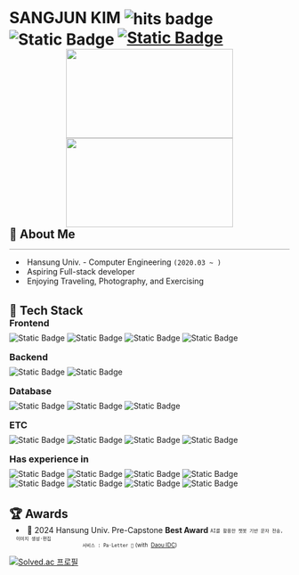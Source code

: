 <h1 style="margin: 0; margin-right: 4px; text-decoration: none">
    SANGJUN KIM
    <img
        src="https://hits.seeyoufarm.com/api/count/incr/badge.svg?url=https%3A%2F%2Fgithub.com%2F6-keem%2F&count_bg=%23000000&title_bg=%23000000&icon=github.svg&icon_color=%23E7E7E7&title=hits&edge_flat=false"
        alt="hits badge"
        style="vertical-align: middle"
    />
    <img
        alt="Static Badge"
        src="https://img.shields.io/badge/github.io-FFFFFF?style=flat-square&logo=github&logoColor=black"
        style="vertical-align: middle"
    />
    <a
        href="mailto:6ukeem@gmail.com"
        style="display: inline-flex; align-items: center"
    >
        <img
            alt="Static Badge"
            src="https://img.shields.io/badge/gmail-EA4335?style=flat-square&logo=gmail&logoColor=white"
            style="vertical-align: middle"
        />
    </a>
</h1>
<div align="center">
    <img
        src="https://render.gitanimals.org/lines/6-keem?pet-id=654237549733731337"
        width="300"
        height="160"
    />
    <img
        src="https://render.gitanimals.org/lines/6-keem?pet-id=654197206896206880"
        width="300"
        height="160"
    />
</div>

<div>
    <h2 style="margin: 0; padding: 0; text-decoration: none">
        💭 About Me
    </h2>
    <hr
        style="
            border: 0;
            height: 1px;
            background-color: #a0a0a0;
            border-radius: 200px;
        "
    />
    <ul style="list-style-position: inside; padding-left: 12px; margin: 0">
        <li>
            Hansung Univ. - Computer Engineering <code>(2020.03 ~ )</code>
        </li>
        <li>Aspiring Full-stack developer</li>
        <li>Enjoying Traveling, Photography, and Exercising</li>
    </ul>
</div>

<div style="margin-top: 32px">
    <h2 style="margin: 0; padding: 0">🧰 Tech Stack</h2>

<div style="margin-bottom: 16px">
    <h3 style="margin: 0 0 8px 0">Frontend</h3>
    <p style="margin: 0">
        <img
            alt="Static Badge"
            src="https://img.shields.io/badge/Flutter-02569B?style=flat&logo=Flutter&logoColor=white"
        />
        <img
            alt="Static Badge"
            src="https://img.shields.io/badge/React-61DAFB?style=flat&logo=react&logoColor=black"
        />
        <img
            alt="Static Badge"
            src="https://img.shields.io/badge/Next.js-000000?style=flat&logo=nextdotjs&logoColor=white"
        />
        <img
            alt="Static Badge"
            src="https://img.shields.io/badge/Redux-764ABC?style=flat&logo=redux&logoColor=white"
        />
    </p>
</div>

<div style="margin-bottom: 16px">
    <h3 style="margin: 0 0 8px 0">Backend</h3>
    <p style="margin: 0">
        <img
            alt="Static Badge"
            src="https://img.shields.io/badge/Spring Boot-6DB33F?style=flat&logo=springboot&logoColor=white"
        />
        <img
            alt="Static Badge"
            src="https://img.shields.io/badge/Spring Security-6DB33F?style=flat&logo=springsecurity&logoColor=white"
        />
    </p>
</div>

<div style="margin-bottom: 16px">
    <h3 style="margin: 0 0 8px 0">Database</h3>
    <p style="margin: 0">
        <img
            alt="Static Badge"
            src="https://img.shields.io/badge/mariadb-003545?style=flat&logo=mariadb&logoColor=white"
        />
        <img
            alt="Static Badge"
            src="https://img.shields.io/badge/Redis-FF4438?style=flat&logo=redis&logoColor=white"
        />
        <img
            alt="Static Badge"
            src="https://img.shields.io/badge/Firebase-DD2C00?style=flat&logo=firebase&logoColor=white"
        />
    </p>
</div>

<div style="margin-bottom: 16px">
    <h3 style="margin: 0 0 8px 0">ETC</h3>
    <p style="margin: 0">
        <img
            alt="Static Badge"
            src="https://img.shields.io/badge/Git-F05032?style=flat&logo=git&logoColor=white"
        />
        <img
            alt="Static Badge"
            src="https://img.shields.io/badge/Docker-2496ED?style=flat&logo=docker&logoColor=white"
        />
        <img
            alt="Static Badge"
            src="https://img.shields.io/badge/JIRA-0052CC?style=flat&logo=jira&logoColor=white"
        />
        <img
            alt="Static Badge"
            src="https://img.shields.io/badge/Confluence-172B4D?style=flat&logo=confluence&logoColor=white"
        />
    </p>
</div>
<div style="margin-bottom: 16px">
    <h3 style="margin: 0 0 8px 0">Has experience in</h3>
    <p style="margin: 0">
        <img
            alt="Static Badge"
            src="https://img.shields.io/badge/Django-092E20?style=flat&logo=django&logoColor=white"
        />
        <img
            alt="Static Badge"
            src="https://img.shields.io/badge/EXPRESS-000000?style=flat&logo=express&logoColor=white"
        />
        <img
            alt="Static Badge"
            src="https://img.shields.io/badge/Kotlin-7F52FF?style=flat&logo=kotlin&logoColor=white"
        />
        <img
            alt="Static Badge"
            src="https://img.shields.io/badge/C%2FC%2B%2B-00599C?style=flat&logo=cplusplus&logoColor=white"
        />
        <img
            alt="Static Badge"
            src="https://img.shields.io/badge/MYSQL-4479A1?style=flat&logo=mysql&logoColor=white"
        />
        <img
            alt="Static Badge"
            src="https://img.shields.io/badge/scikit learn-F7931E?style=flat&logo=Scikitlearn&logoColor=white"
        />
        <img
            alt="Static Badge"
            src="https://img.shields.io/badge/RaspberryPi-A22846?style=flat&logo=raspberrypi&logoColor=white"
        />
        <img
            alt="Static Badge"
            src="https://img.shields.io/badge/Arduino-00878F?style=flat&logo=arduino&logoColor=white"
        />
    </p>
</div>
</div>

<div style="margin-top: 32px">
    <h2 style="margin: 0; padding: 0">🏆 Awards</h2>
    <ul style="list-style-position: inside; padding-left: 12px; margin: 0">
        <li>
            🏅 2024 Hansung Univ. Pre-Capstone <strong>Best Award</strong>
            <sub>
                <sup
                    ><code
                        >AI를 활용한 챗봇 기반 문자 전송, 이미지 생성·편집
                        서비스 : Pa·Letter 🎨</code
                    >
                    <span style="display: inline-flex; align-items: center">
                        (with &nbsp;<a
                            href="https://www.daouidc.com/"
                            target="_blank"
                            >Daou IDC</a
                        >)</span
                    ></sup
                >
            </sub>
        </li>
    </ul>
</div>

[![Solved.ac
프로필](http://mazassumnida.wtf/api/v2/generate_badge?boj=keem)](https://solved.ac/keem)
